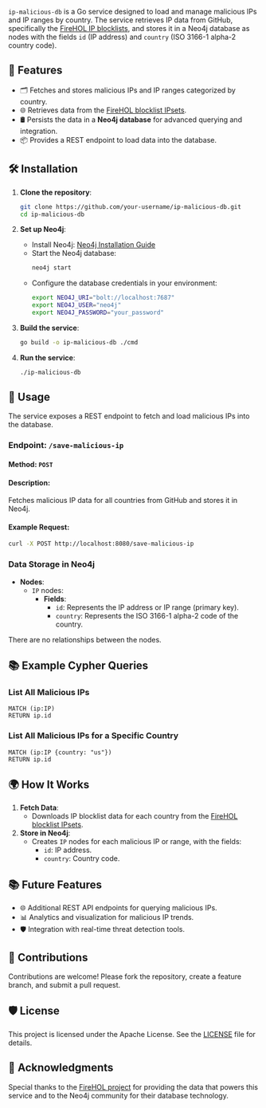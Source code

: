 `ip-malicious-db` is a Go service designed to load and manage malicious IPs and IP ranges by country. The service retrieves IP data from GitHub, specifically the [FireHOL IP blocklists](https://github.com/firehol/blocklist-ipsets), and stores it in a Neo4j database as nodes with the fields `id` (IP address) and `country` (ISO 3166-1 alpha-2 country code).

## 🚀 Features

- 🗂️ Fetches and stores malicious IPs and IP ranges categorized by country.
- 🌐 Retrieves data from the [FireHOL blocklist IPsets](https://github.com/firehol/blocklist-ipsets).
- 🛢️ Persists the data in a **Neo4j database** for advanced querying and integration.
- 📦 Provides a REST endpoint to load data into the database.



## 🛠️ Installation

1. **Clone the repository**:
   ```bash
   git clone https://github.com/your-username/ip-malicious-db.git
   cd ip-malicious-db
   ```

2. **Set up Neo4j**:
   - Install Neo4j: [Neo4j Installation Guide](https://neo4j.com/docs/operations-manual/current/installation/)
   - Start the Neo4j database:
     ```bash
     neo4j start
     ```
   - Configure the database credentials in your environment:
     ```bash
     export NEO4J_URI="bolt://localhost:7687"
     export NEO4J_USER="neo4j"
     export NEO4J_PASSWORD="your_password"
     ```

3. **Build the service**:
   ```bash
   go build -o ip-malicious-db ./cmd
   ```

4. **Run the service**:
   ```bash
   ./ip-malicious-db
   ```



## 🔧 Usage

The service exposes a REST endpoint to fetch and load malicious IPs into the database.

### Endpoint: `/save-malicious-ip`

#### Method: `POST`

#### Description:
Fetches malicious IP data for all countries from GitHub and stores it in Neo4j.

#### Example Request:
```bash
curl -X POST http://localhost:8080/save-malicious-ip
```

### Data Storage in Neo4j

- **Nodes**:
  - `IP` nodes:
    - **Fields**:
      - `id`: Represents the IP address or IP range (primary key).
      - `country`: Represents the ISO 3166-1 alpha-2 code of the country.

There are no relationships between the nodes.


## 📚 Example Cypher Queries

### List All Malicious IPs
```cypher
MATCH (ip:IP)
RETURN ip.id
```

### List All Malicious IPs for a Specific Country
```cypher
MATCH (ip:IP {country: "us"})
RETURN ip.id
```



## 🌍 How It Works

1. **Fetch Data**: 
   - Downloads IP blocklist data for each country from the [FireHOL blocklist IPsets](https://github.com/firehol/blocklist-ipsets).
2. **Store in Neo4j**:
   - Creates `IP` nodes for each malicious IP or range, with the fields:
     - `id`: IP address.
     - `country`: Country code.



## 📚 Future Features

- 🌐 Additional REST API endpoints for querying malicious IPs.
- 📊 Analytics and visualization for malicious IP trends.
- 🛡️ Integration with real-time threat detection tools.



## 🤝 Contributions

Contributions are welcome! Please fork the repository, create a feature branch, and submit a pull request.



## 🛡️ License

This project is licensed under the Apache License. See the [LICENSE](LICENSE) file for details.



## 🌟 Acknowledgments

Special thanks to the [FireHOL project](https://github.com/firehol/blocklist-ipsets) for providing the data that powers this service and to the Neo4j community for their database technology.
